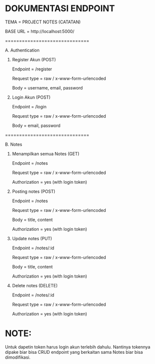# DOKUMENTASI ENDPOINT

TEMA       = PROJECT NOTES (CATATAN)

BASE URL   = http://localhost:5000/

==============================

A. Authentication

1. Register Akun (POST)
   
   Endpoint	= /register

   Request type	= raw / x-www-form-urlencoded

   Body		= username, email, password

3. Login Akun (POST)
   
   Endpoint	= /login
   
   Request type	= raw / x-www-form-urlencoded
   
   Body		= email, password


==============================

B. Notes

1. Menampilkan semua Notes (GET)
   
   Endpoint	= /notes
   
   Request type	= raw / x-www-form-urlencoded
   
   Authorization 	= yes (with login token)


3. Posting notes (POST)
   
   Endpoint	= /notes
   
   Request type	= raw / x-www-form-urlencoded
   
   Body		= title, content
   
   Authorization 	= yes (with login token)


5. Update notes (PUT)

   Endpoint	= /notes/:id
   
   Request type	= raw / x-www-form-urlencoded
   
   Body		= title, content
   
   Authorization 	= yes (with login token)


7. Delete notes (DELETE)

   Endpoint	= /notes/:id
   
   Request type	= raw / x-www-form-urlencoded
   
   Authorization 	= yes (with login token)



# NOTE:
Untuk dapetin token harus login akun terlebih dahulu. Nantinya tokennya dipake biar bisa CRUD endpoint yang berkaitan sama Notes biar bisa dimodifikasi.
